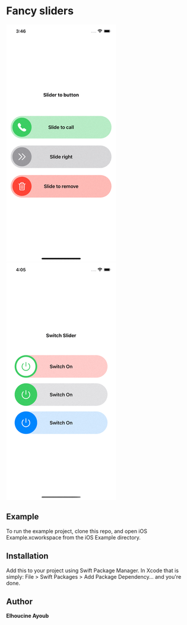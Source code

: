 # Fancy sliders

![](SliderToButtonEx.gif)   ![](SwitchSliderEx.gif)  


## Example

To run the example project, clone this repo, and open iOS Example.xcworkspace from the iOS Example directory.


## Installation

Add this to your project using Swift Package Manager. In Xcode that is simply: File > Swift Packages > Add Package Dependency... and you're done.




## Author

__Elhoucine Ayoub__
